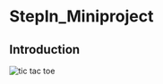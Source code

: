 # StepIn_Miniproject
## Introduction
![tic tac toe](https://en.wikipedia.org/wiki/File:Tic_tac_toe.svg) 
